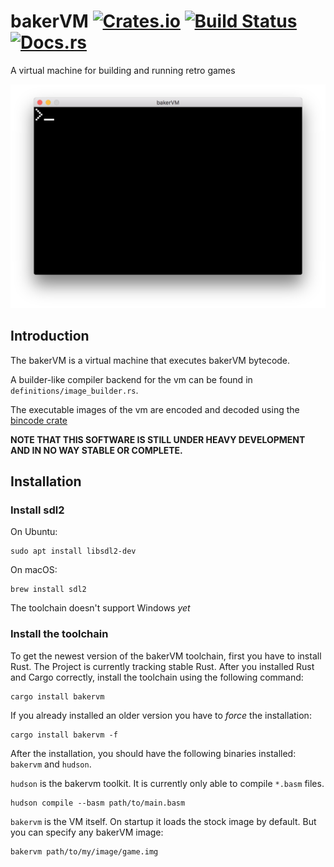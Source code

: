 # bakerVM [![Crates.io][crate-image]][crate-link] [![Build Status][travis-image]][travis-link] [![Docs.rs][docs-image]][docs-link]
A virtual machine for building and running retro games

![A screenshot of the bakerVM][screenshot]

## Introduction
The bakerVM is a virtual machine that executes bakerVM bytecode.

A builder-like compiler backend for the vm can be found in `definitions/image_builder.rs`.

The executable images of the vm are encoded and decoded using the [bincode crate][bincode]

**NOTE THAT THIS SOFTWARE IS STILL UNDER HEAVY DEVELOPMENT AND IN NO WAY STABLE OR COMPLETE.**

## Installation

### Install sdl2

On Ubuntu:
```shell
sudo apt install libsdl2-dev
```

On macOS:
```shell
brew install sdl2
```

The toolchain doesn't support Windows *yet*

### Install the toolchain

To get the newest version of the bakerVM toolchain, first you have to install Rust. The Project is currently tracking stable Rust. After you installed Rust and Cargo correctly, install the toolchain using the following command:
```shell
cargo install bakervm
```
If you already installed an older version you have to *force* the installation:
```shell
cargo install bakervm -f
```

After the installation, you should have the following binaries installed: `bakervm` and `hudson`.

`hudson` is the bakervm toolkit. It is currently only able to compile `*.basm` files.
```
hudson compile --basm path/to/main.basm
```
`bakervm` is the VM itself. On startup it loads the stock image by default. But you can specify any bakerVM image:
```shell
bakervm path/to/my/image/game.img
```

[crate-image]: https://img.shields.io/crates/v/bakervm.svg
[crate-link]: https://crates.io/crates/bakervm
[travis-image]: https://travis-ci.org/bakervm/bakervm.svg?branch=master
[travis-link]: https://travis-ci.org/bakervm/bakervm
[docs-image]: https://docs.rs/bakervm/badge.svg
[docs-link]: https://docs.rs/bakervm
[screenshot]: https://raw.githubusercontent.com/bakervm/bakervm/master/screenshot.png
[bincode]: https://crates.io/crates/bincode

